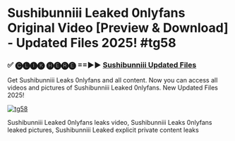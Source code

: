 # Sushibunniii Leaked 0nlyfans Original Video [Preview & Download] - Updated Files 2025! #tg58

<h3>✅ 🅒🅛🅘🅚 🅗🅔🅡🅔 ==►► <a href="https://mediafile.pages.dev?q=Sushibunniii&ref=B5R" rel="nofollow">Sushibunniii Updated Files</a></h3>

Get Sushibunniii Leaks 0nlyfans and all content. Now you can access all videos and pictures of Sushibunniii Leaked 0nlyfans. New Updated Files 2025!

[![tg58](https://github.com/user-attachments/assets/f5210949-1d50-4880-9bd9-f37c6975c838)](https://mediafile.pages.dev?q=Sushibunniii&ref=B5R)

Sushibunniii Leaked 0nlyfans leaks video, Sushibunniii Leaks 0nlyfans leaked pictures, Sushibunniii Leaked explicit private content leaks